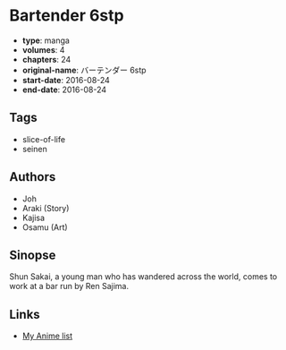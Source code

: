 # Bartender 6stp

-   **type**: manga
-   **volumes**: 4
-   **chapters**: 24
-   **original-name**: バーテンダー 6stp
-   **start-date**: 2016-08-24
-   **end-date**: 2016-08-24

## Tags

-   slice-of-life
-   seinen

## Authors

-   Joh
-   Araki (Story)
-   Kajisa
-   Osamu (Art)

## Sinopse

Shun Sakai, a young man who has wandered across the world, comes to work at a bar run by Ren Sajima.

## Links

-   [My Anime list](https://myanimelist.net/manga/118343/Bartender_6stp)
